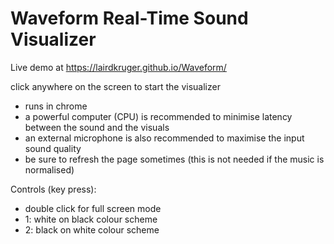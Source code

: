 # Waveform Real-Time Sound Visualizer
Live demo at https://lairdkruger.github.io/Waveform/ 

click anywhere on the screen to start the visualizer
 
- runs in chrome
- a powerful computer (CPU) is recommended to minimise latency between the sound and the visuals
- an external microphone is also recommended to maximise the input sound quality
- be sure to refresh the page sometimes (this is not needed if the music is normalised)

Controls (key press):
- double click for full screen mode
- 1: white on black colour scheme
- 2: black on white colour scheme
